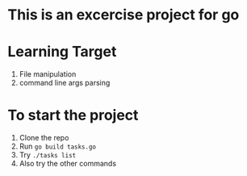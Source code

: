 # This is an excercise project for go

# Learning Target

1. File manipulation
2. command line args parsing

# To start the project

1. Clone the repo
2. Run `go build tasks.go`
3. Try `./tasks list`
3. Also try the other commands